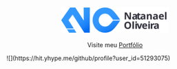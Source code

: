 <p align="center">
	<img src="logo.svg" width="250px"><br><br>
	Visite meu <a href="https://natanael-oliveira.github.io/">Portfólio</a>
</p>
![](https://hit.yhype.me/github/profile?user_id=51293075)
